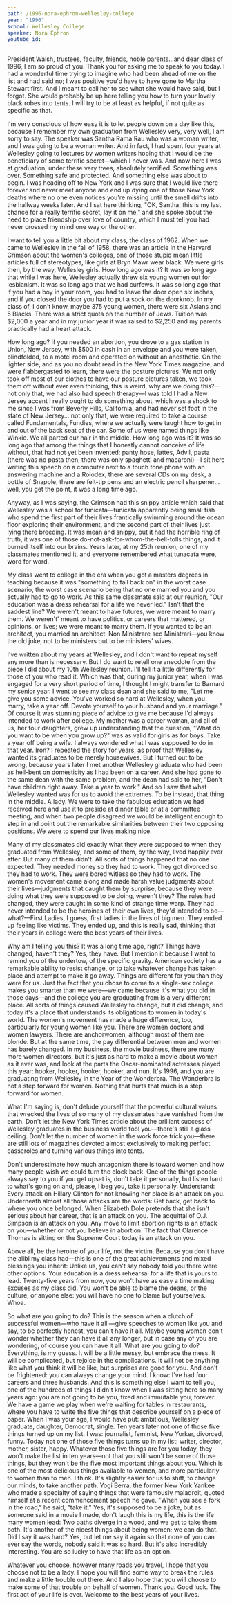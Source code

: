 ```yaml
---
path: /1996-nora-ephron-wellesley-college
year: "1996"
school: Wellesley College
speaker: Nora Ephron
youtube_id: 
---
```


President Walsh, trustees, faculty, friends, noble parents...and dear class of 1996, I am so proud of you. Thank you for asking me to speak to you today. I had a wonderful time trying to imagine who had been ahead of me on the list and had said no; I was positive you'd have to have gone to Martha Stewart first. And I meant to call her to see what she would have said, but I forgot. She would probably be up here telling you how to turn your lovely black robes into tents. I will try to be at least as helpful, if not quite as specific as that.

I'm very conscious of how easy it is to let people down on a day like this, because I remember my own graduation from Wellesley very, very well, I am sorry to say. The speaker was Santha Rama Rau who was a woman writer, and I was going to be a woman writer. And in fact, I had spent four years at Wellesley going to lectures by women writers hoping that I would be the beneficiary of some terrific secret—which I never was. And now here I was at graduation, under these very trees, absolutely terrified. Something was over. Something safe and protected. And something else was about to begin. I was heading off to New York and I was sure that I would live there forever and never meet anyone and end up dying one of those New York deaths where no one even notices you're missing until the smell drifts into the hallway weeks later. And I sat here thinking, "OK, Santha, this is my last chance for a really terrific secret, lay it on me," and she spoke about the need to place friendship over love of country, which I must tell you had never crossed my mind one way or the other.

I want to tell you a little bit about my class, the class of 1962. When we came to Wellesley in the fall of 1958, there was an article in the Harvard Crimson about the women's colleges, one of those stupid mean little articles full of stereotypes, like girls at Bryn Mawr wear black. We were girls then, by the way, Wellesley girls. How long ago was it? It was so long ago that while I was here, Wellesley actually threw six young women out for lesbianism. It was so long ago that we had curfews. It was so long ago that if you had a boy in your room, you had to leave the door open six inches, and if you closed the door you had to put a sock on the doorknob. In my class of, I don't know, maybe 375 young women, there were six Asians and 5 Blacks. There was a strict quota on the number of Jews. Tuition was $2,000 a year and in my junior year it was raised to $2,250 and my parents practically had a heart attack.

How long ago? If you needed an abortion, you drove to a gas station in Union, New Jersey, with $500 in cash in an envelope and you were taken, blindfolded, to a motel room and operated on without an anesthetic. On the lighter side, and as you no doubt read in the New York Times magazine, and were flabbergasted to learn, there were the posture pictures. We not only took off most of our clothes to have our posture pictures taken, we took them off without ever even thinking, this is weird, why are we doing this?—not only that, we had also had speech therapy—I was told I had a New Jersey accent I really ought to do something about, which was a shock to me since I was from Beverly Hills, California, and had never set foot in the state of New Jersey... not only that, we were required to take a course called Fundamentals, Fundies, where we actually were taught how to get in and out of the back seat of the car. Some of us were named things like Winkie. We all parted our hair in the middle. How long ago was it? It was so long ago that among the things that I honestly cannot conceive of life without, that had not yet been invented: panty hose, lattes, Advil, pasta (there was no pasta then, there was only spaghetti and macaroni)—I sit here writing this speech on a computer next to a touch tone phone with an answering machine and a Rolodex, there are several CDs on my desk, a bottle of Snapple, there are felt-tip pens and an electric pencil sharpener... well, you get the point, it was a long time ago.

Anyway, as I was saying, the Crimson had this snippy article which said that Wellesley was a school for tunicata—tunicata apparently being small fish who spend the first part of their lives frantically swimming around the ocean floor exploring their environment, and the second part of their lives just lying there breeding. It was mean and snippy, but it had the horrible ring of truth, it was one of those do-not-ask-for-whom-the-bell-tolls things, and it burned itself into our brains. Years later, at my 25th reunion, one of my classmates mentioned it, and everyone remembered what tunacata were, word for word.

My class went to college in the era when you got a masters degrees in teaching because it was "something to fall back on" in the worst case scenario, the worst case scenario being that no one married you and you actually had to go to work. As this same classmate said at our reunion, "Our education was a dress rehearsal for a life we never led." Isn't that the saddest line? We weren't meant to have futures, we were meant to marry them. We weren't' meant to have politics, or careers that mattered, or opinions, or lives; we were meant to marry them. If you wanted to be an architect, you married an architect. Non Ministrare sed Ministrari—you know the old joke, not to be ministers but to be ministers' wives.

I've written about my years at Wellesley, and I don't want to repeat myself any more than is necessary. But I do want to retell one anecdote from the piece I did about my 10th Wellesley reunion. I'll tell it a little differently for those of you who read it. Which was that, during my junior year, when I was engaged for a very short period of time, I thought I might transfer to Barnard my senior year. I went to see my class dean and she said to me, "Let me give you some advice. You've worked so hard at Wellesley, when you marry, take a year off. Devote yourself to your husband and your marriage." Of course it was stunning piece of advice to give me because I'd always intended to work after college. My mother was a career woman, and all of us, her four daughters, grew up understanding that the question, "What do you want to be when you grow up?" was as valid for girls as for boys. Take a year off being a wife. I always wondered what I was supposed to do in that year. Iron? I repeated the story for years, as proof that Wellesley wanted its graduates to be merely housewives. But I turned out to be wrong, because years later I met another Wellesley graduate who had been as hell-bent on domesticity as I had been on a career. And she had gone to the same dean with the same problem, and the dean had said to her, "Don't have children right away. Take a year to work." And so I saw that what Wellesley wanted was for us to avoid the extremes. To be instead, that thing in the middle. A lady. We were to take the fabulous education we had received here and use it to preside at dinner table or at a committee meeting, and when two people disagreed we would be intelligent enough to step in and point out the remarkable similarities between their two opposing positions. We were to spend our lives making nice.

Many of my classmates did exactly what they were supposed to when they graduated from Wellesley, and some of them, by the way, lived happily ever after. But many of them didn't. All sorts of things happened that no one expected. They needed money so they had to work. They got divorced so they had to work. They were bored witless so they had to work. The women's movement came along and made harsh value judgments about their lives—judgments that caught them by surprise, because they were doing what they were supposed to be doing, weren't they? The rules had changed, they were caught in some kind of strange time warp. They had never intended to be the heroines of their own lives, they'd intended to be—what?—First Ladies, I guess, first ladies in the lives of big men. They ended up feeling like victims. They ended up, and this is really sad, thinking that their years in college were the best years of their lives.

Why am I telling you this? It was a long time ago, right? Things have changed, haven't they? Yes, they have. But I mention it because I want to remind you of the undertow, of the specific gravity. American society has a remarkable ability to resist change, or to take whatever change has taken place and attempt to make it go away. Things are different for you than they were for us. Just the fact that you chose to come to a single-sex college makes you smarter than we were—we came because it's what you did in those days—and the college you are graduating from is a very different place. All sorts of things caused Wellesley to change, but it did change, and today it's a place that understands its obligations to women in today's world. The women's movement has made a huge difference, too, particularly for young women like you. There are women doctors and women lawyers. There are anchorwomen, although most of them are blonde. But at the same time, the pay differential between men and women has barely changed. In my business, the movie business, there are many more women directors, but it's just as hard to make a movie about women as it ever was, and look at the parts the Oscar-nominated actresses played this year: hooker, hooker, hooker, hooker, and nun. It's 1996, and you are graduating from Wellesley in the Year of the Wonderbra. The Wonderbra is not a step forward for women. Nothing that hurts that much is a step forward for women.

What I'm saying is, don't delude yourself that the powerful cultural values that wrecked the lives of so many of my classmates have vanished from the earth. Don't let the New York Times article about the brilliant success of Wellesley graduates in the business world fool you—there's still a glass ceiling. Don't let the number of women in the work force trick you—there are still lots of magazines devoted almost exclusively to making perfect casseroles and turning various things into tents.

Don't underestimate how much antagonism there is toward women and how many people wish we could turn the clock back. One of the things people always say to you if you get upset is, don't take it personally, but listen hard to what's going on and, please, I beg you, take it personally. Understand: Every attack on Hillary Clinton for not knowing her place is an attack on you. Underneath almost all those attacks are the words: Get back, get back to where you once belonged. When Elizabeth Dole pretends that she isn't serious about her career, that is an attack on you. The acquittal of O.J. Simpson is an attack on you. Any move to limit abortion rights is an attack on you—whether or not you believe in abortion. The fact that Clarence Thomas is sitting on the Supreme Court today is an attack on you.

Above all, be the heroine of your life, not the victim. Because you don't have the alibi my class had—this is one of the great achievements and mixed blessings you inherit: Unlike us, you can't say nobody told you there were other options. Your education is a dress rehearsal for a life that is yours to lead. Twenty-five years from now, you won't have as easy a time making excuses as my class did. You won't be able to blame the deans, or the culture, or anyone else: you will have no one to blame but yourselves. Whoa.

So what are you going to do? This is the season when a clutch of successful women—who have it all —give speeches to women like you and say, to be perfectly honest, you can't have it all. Maybe young women don't wonder whether they can have it all any longer, but in case any of you are wondering, of course you can have it all. What are you going to do? Everything, is my guess. It will be a little messy, but embrace the mess. It will be complicated, but rejoice in the complications. It will not be anything like what you think it will be like, but surprises are good for you. And don't be frightened: you can always change your mind. I know: I've had four careers and three husbands. And this is something else I want to tell you, one of the hundreds of things I didn't know when I was sitting here so many years ago: you are not going to be you, fixed and immutable you, forever. We have a game we play when we're waiting for tables in restaurants, where you have to write the five things that describe yourself on a piece of paper. When I was your age, I would have put: ambitious, Wellesley graduate, daughter, Democrat, single. Ten years later not one of those five things turned up on my list. I was: journalist, feminist, New Yorker, divorced, funny. Today not one of those five things turns up in my list: writer, director, mother, sister, happy. Whatever those five things are for you today, they won't make the list in ten years—not that you still won't be some of those things, but they won't be the five most important things about you. Which is one of the most delicious things available to women, and more particularly to women than to men. I think. It's slightly easier for us to shift, to change our minds, to take another path. Yogi Berra, the former New York Yankee who made a specialty of saying things that were famously maladroit, quoted himself at a recent commencement speech he gave. "When you see a fork in the road," he said, "take it." Yes, it's supposed to be a joke, but as someone said in a movie I made, don't laugh this is my life, this is the life many women lead: Two paths diverge in a wood, and we get to take them both. It's another of the nicest things about being women; we can do that. Did I say it was hard? Yes, but let me say it again so that none of you can ever say the words, nobody said it was so hard. But it's also incredibly interesting. You are so lucky to have that life as an option.

Whatever you choose, however many roads you travel, I hope that you choose not to be a lady. I hope you will find some way to break the rules and make a little trouble out there. And I also hope that you will choose to make some of that trouble on behalf of women. Thank you. Good luck. The first act of your life is over. Welcome to the best years of your lives.
